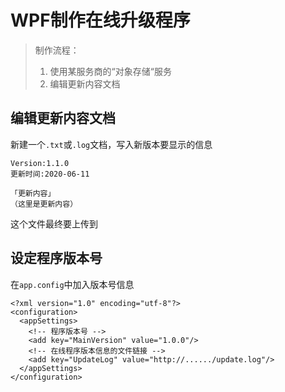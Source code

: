 # WPF制作在线升级程序

> 制作流程：
>
> 1. 使用某服务商的“对象存储“服务
> 2. 编辑更新内容文档

## 编辑更新内容文档

新建一个`.txt`或`.log`文档，写入新版本要显示的信息

```
Version:1.1.0
更新时间:2020-06-11

「更新内容」
（这里是更新内容）
```

这个文件最终要上传到

## 设定程序版本号

在`app.config`中加入版本号信息

```xaml
<?xml version="1.0" encoding="utf-8"?>
<configuration>
  <appSettings>
    <!-- 程序版本号 -->
    <add key="MainVersion" value="1.0.0"/>
    <!-- 在线程序版本信息的文件链接 -->
    <add key="UpdateLog" value="http://....../update.log"/>
  </appSettings>
</configuration>
```

